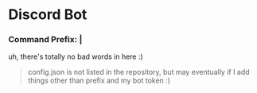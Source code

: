 # Discord Bot
### Command Prefix: |

 uh, there's totally no bad words in here :)

 > config.json is not listed in the repository, but may eventually if I add things other than prefix and my bot token :)
